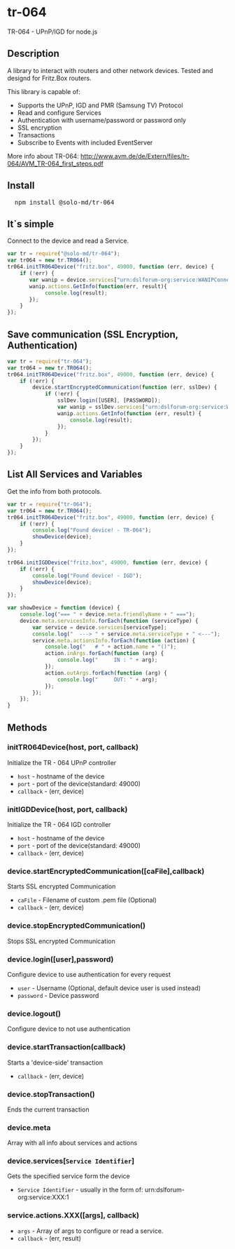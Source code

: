 tr-064
======

TR-064 - UPnP/IGD for node.js

## Description

A library to interact with routers and other network devices.
Tested and designd for Fritz.Box routers.

This library is capable of:
* Supports the UPnP, IGD and PMR (Samsung TV) Protocol
* Read and configure Services
* Authentication with username/password or password only
* SSL encryption
* Transactions
* Subscribe to Events with included EventServer

More info about TR-064: http://www.avm.de/de/Extern/files/tr-064/AVM_TR-064_first_steps.pdf

## Install

<pre>
  npm install @solo-md/tr-064
</pre>

## It`s simple

Connect to the device and read a Service.

```javascript
var tr = require("@solo-md/tr-064");
var tr064 = new tr.TR064();
tr064.initTR064Device("fritz.box", 49000, function (err, device) {
    if (!err) {
       var wanip = device.services["urn:dslforum-org:service:WANIPConnection:1"];
       wanip.actions.GetInfo(function(err, result){
       		console.log(result);
       });
    }
});

```

## Save communication (SSL Encryption, Authentication)

```javascript
var tr = require("tr-064");
var tr064 = new tr.TR064();
tr064.initTR064Device("fritz.box", 49000, function (err, device) {
    if (!err) {
        device.startEncryptedCommunication(function (err, sslDev) {
            if (!err) {
                sslDev.login([USER], [PASSWORD]);
                var wanip = sslDev.services["urn:dslforum-org:service:WANIPConnection:1"];
                wanip.actions.GetInfo(function (err, result) {
                    console.log(result);
                });
            }
        });
    }
});

```

## List All Services and Variables

Get the info from both protocols.

```javascript
var tr = require("tr-064");
var tr064 = new tr.TR064();
tr064.initTR064Device("fritz.box", 49000, function (err, device) {
    if (!err) {
        console.log("Found device! - TR-064");
        showDevice(device);
    }
});

tr064.initIGDDevice("fritz.box", 49000, function (err, device) {
    if (!err) {
        console.log("Found device! - IGD");
        showDevice(device);
    }
});

var showDevice = function (device) {
    console.log("=== " + device.meta.friendlyName + " ===");
    device.meta.servicesInfo.forEach(function (serviceType) {
        var service = device.services[serviceType];
        console.log("  ---> " + service.meta.serviceType + " <---");
        service.meta.actionsInfo.forEach(function (action) {
            console.log("   # " + action.name + "()");
            action.inArgs.forEach(function (arg) {
                console.log("     IN : " + arg);
            });
            action.outArgs.forEach(function (arg) {
                console.log("     OUT: " + arg);
            });
        });
    });
}
```

## Methods

### initTR064Device(host, port, callback)

Initialize the TR - 064 UPnP controller

* `host` - hostname of the device 
* `port` - port of the device(standard: 49000) 
* `callback` - (err, device)

### initIGDDevice(host, port, callback)

Initialize the TR - 064 IGD controller

* `host` - hostname of the device 
* `port` - port of the device(standard: 49000) 
* `callback` - (err, device)

### device.startEncryptedCommunication([caFile],callback)

Starts SSL encrypted Communication

* `caFile` - Filename of custom .pem file (Optional)
* `callback` - (err, device)

### device.stopEncryptedCommunication()

Stops SSL encrypted Communication

### device.login([user],password)

Configure device to use authentication for every request

* `user` - Username (Optional, default device user is used instead)
* `password` - Device password

### device.logout()

Configure device to not use authentication

### device.startTransaction(callback)

Starts a 'device-side' transaction

* `callback` - (err, device)

### device.stopTransaction()

Ends the current transaction

### device.meta

Array with all info about services and actions

### device.services[`Service Identifier`]

Gets the specified service form the device

* `Service Identifier` - usually in the form of: urn:dslforum-org:service:XXX:1

### service.actions.XXX([args], callback)
* `args` - Array of args to configure or read a service.
* `callback` - (err, result)
